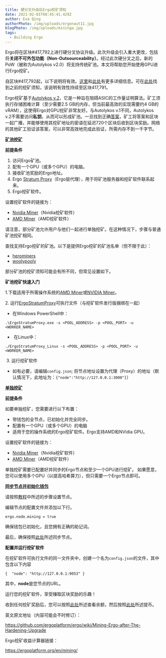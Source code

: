 ```yaml
---
title: 硬分叉升级后Ergo挖矿须知
date: 2021-02-01T08:45:41.429Z
author: Eva Qing
authorPhoto: /img/uploads/ergonaut11.jpg
blogPhoto: /img/uploads/mininga.jpg
tags:
  - Building Ergo
---
```

<!--StartFragment-->

Ergo将在区块#417,792上进行硬分叉协议升级。此次升级会引入重大更改，包括将**关闭不可外包功能（Non-Outsourceability）**。经过此次硬分叉之后，新的PoW（被称为Autolykos v2.0）将支持传统矿池。本文将帮助您开始使用GPU进行Ergo挖矿。

自区块#417,792起，以下说明将有效。[这里](https://github.com/ergoplatform/ergo/releases/tag/v4.0.1)和[此处](https://github.com/ergoplatform/ergo/releases/tag/v4.0.0)有更多详细信息。可在[此处](https://github.com/ergoplatform/ergo/wiki/Mining-Ergo-for-Fun-and-Profit)找到之前的挖矿须知，该说明有效性持续至区块417,791。

Ergo挖矿基于[Autolykos v.2](https://docs.ergoplatform.com/ErgoPow.pdf)，它是一种旨在阻碍ASIC的工作量证明算法。矿工须执行存储困难计算（至少需要2.5 GB的内存，但当前最高效的实现需要约4 GB的vRAM），这使得Ergo对GPU挖矿非常友好。与Autolykos v.1不同，Autolykos v.2不需要访问**私钥**，从而可以形成矿池。一旦找到正确[答案](<>)，矿工将答案和区块一起广播，并能够使用其挖矿地址的密语在延迟720个区块后收到区块奖励。网络的其他矿工验证该答案，可以非常高效地完成此验证，所需内存不到一千字节。

**[矿池挖矿](https://github.com/ergoplatform/ergo/wiki/Mining-Ergo-after-The-Hardening-Upgrade#mining-with-pools)**

**前提条件**

<!--EndFragment-->

<!--StartFragment-->

1. 访问Ergo矿池。
2. 配有一个GPU（或多个GPU）的电脑。
3. 接收矿池奖励的Ergo地址。
4. Ergo [Stratum Proxy](https://github.com/mhssamadani/ErgoStratumProxy)（Ergo层代理），用于将矿池服务器和挖矿软件联系起来。
5. Ergo挖矿软件。

设置挖矿软件的链接为：

* [Nvidia Miner](https://github.com/mhssamadani/Autolykos2_NV_Miner/releases)（Nvidia挖矿软件）
* [AMD Miner](https://github.com/mhssamadani/Autolykos2_AMD_Miner/releases)（AMD挖矿软件）

请注意，部分矿池允许用户与他们一起进行单独挖矿。在这种情况下，步骤与普通矿池挖矿相同。

查找支持Ergo挖矿的矿池。以下是提供Ergo挖矿的矿池名单（但不限于此）：

* [herominers](https://ergo.herominers.com/)
* [woolypooly](https://woolypooly.com/)

部分矿池的挖矿须知可能会有所不同，但常见设置如下。

**矿池挖矿快速入门**

1.下载适用于所需操作系统的[AMD Miner](https://github.com/mhssamadani/Autolykos2_AMD_Miner/releases)或[NVIDIA Miner](https://github.com/mhssamadani/Autolykos2_NV_Miner/releases)。

2. 运行[ErgoStratumProxy](https://github.com/mhssamadani/ErgoStratumProxy/releases)可执行文件（与挖矿软件发行版捆绑在一起）

* 在Windows PowerShell中：

`.\ErgoStratumProxy.exe -s <POOL_ADDRESS> -p <POOL_PORT> -u <WORKER_NAME>`

*  在Linux中：

`./ErgoStratumProxy_Linux -s <POOL_ADDRESS> -p <POOL_PORT> -u <WORKER_NAME>`

 3. 运行挖矿软件

* 如有必要，请编辑`config.json`; 将节点地址设置为代理（Proxy）的地址（默认情况下，此地址为：`{"node":"http://127.0.0.1:3000"}`）

<!--EndFragment-->

**[单独挖矿](https://github.com/ergoplatform/ergo/wiki/Mining-Ergo-after-The-Hardening-Upgrade#mining-solo)**

**前提条件**

如要单独挖矿，您需要进行以下布置：

* 带钱包的全节点，已初始化并完全同步。
* 配置有一个GPU（或多个GPU）的电脑
* 适用于您的操作系统的Ergo挖矿软件。Ergo支持AMD和NVidia GPU。

设置挖矿软件的链接为：

* [Nvidia Miner](https://github.com/mhssamadani/Autolykos2_NV_Miner/releases)（Nvidia挖矿软件）
* [AMD Miner](https://github.com/mhssamadani/Autolykos2_AMD_Miner/releases)（AMD挖矿软件）

单独挖矿需要已配置好并同步的Ergo节点和至少一个GPU进行挖矿。 如果愿意，您可以使用多个GPU（以提高哈希算力），但只需要一个Ergo节点即可。

**[同步节点并初始化钱包](https://github.com/ergoplatform/ergo/wiki/Mining-Ergo-after-The-Hardening-Upgrade#sync-node-and-initialize-wallet)**

请按照[教程](https://github.com/ergoplatform/ergo/wiki/Set-up-a-full-node)中所述的步骤设置节点。

编辑节点的配置文件并添加以下行。

`ergo.node.mining = true`

确保钱包已初始化，且您拥有正确的助记词。

最后，确保按照[此处](https://github.com/ergoplatform/ergo/wiki/Set-up-a-full-node#check-if-the-node-is-synced)所述同步节点。

**配置并运行挖矿软件**

在挖矿软件可执行文件的同一文件夹中，创建一个名为`config.json`的文件，其中包含以下内容

`{ 
    "node": "http://127.0.0.1:9053"
}`

其中，**node**是您节点的URL。

运行您的挖矿软件，享受赚取区块奖励的乐趣！

收到任何挖矿奖励后，您可以按照[此处](https://github.com/ergoplatform/ergo/wiki/Set-up-a-full-node#check-wallet-balance)所述查看余额，然后按照[此处](https://github.com/ergoplatform/ergo/wiki/Set-up-a-full-node#sending-funds)所述提币。

英文原文地址（内容可能会不时修订）：

<https://github.com/ergoplatform/ergo/wiki/Mining-Ergo-after-The-Hardening-Upgrade>

Ergo挖矿收益计算器链接：

<https://ergoplatform.org/en/mining/>

<!--EndFragment-->